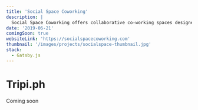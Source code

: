 ```yaml
---
title: 'Social Space Coworking'
description: |
  Social Space Coworking offers collaborative co-working spaces designed for ideas to grow. Strategically located at the intersection of 5 major cities in the south, it serves an ideal gateway for start-ups and SMEs targeting the thriving South Luzon and Calabarzon Region in the Philippines.
date: '2019-06-21'
comingSoon: true
websiteLink: 'https://socialspacecoworking.com'
thumbnail: '/images/projects/socialspace-thumbnail.jpg'
stack:
  - Gatsby.js
---
```


# Tripi.ph

Coming soon
